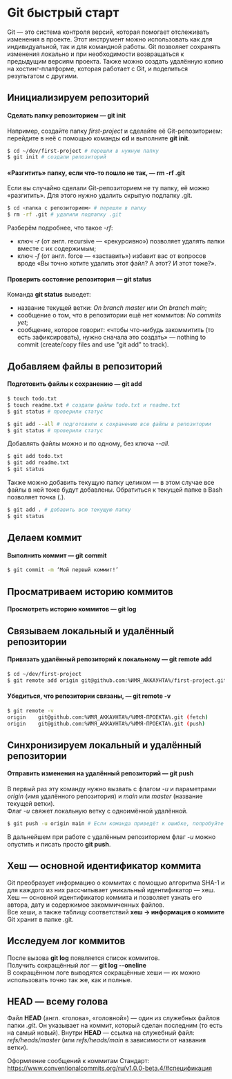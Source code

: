 # Git быстрый старт


Git — это система контроля версий, которая помогает отслеживать изменения в проекте. Этот инструмент можно использовать как для индивидуальной, так и для командной работы. Git позволяет сохранять изменения локально и при необходимости возвращаться к предыдущим версиям проекта. Также можно создать удалённую копию на хостинг-платформе, которая работает с Git, и поделиться результатом с другими.


## Инициализируем репозиторий
#### Сделать папку репозиторием — **git init**  
Например, создайте папку *first-project* и сделайте её Git-репозиторием: перейдите в неё с помощью команды **cd** и выполните **git init**.  
```bash
$ cd ~/dev/first-project # перешли в нужную папку  
$ git init # создали репозиторий 
```

#### «Разгитить» папку, если что-то пошло не так, — **rm -rf .git**  
Если вы случайно сделали Git-репозиторием не ту папку, её можно «разгитить». Для этого нужно удалить скрытую подпапку .git.  
```bash
$ cd <папка с репозиторием> # перешли в папку  
$ rm -rf .git # удалили подпапку .git 
```
Разберём подробнее, что такое *-rf*:  
* ключ *-r* (от англ. recursive — «рекурсивно») позволяет удалять папки вместе с их содержимым;  
* ключ *-f* (от англ. force — «заставить») избавит вас от вопросов вроде «Вы точно хотите удалить этот файл? А этот? И этот тоже?».  

#### Проверить состояние репозитория — **git status**  
Команда **git status** выведет:  
* название текущей ветки: *On branch master* или *On branch main*;  
* сообщение о том, что в репозитории ещё нет коммитов: *No commits yet*;  
* сообщение, которое говорит: «чтобы что-нибудь закоммитить (то есть зафиксировать), нужно сначала это создать» — nothing to commit (create/copy files and use "git add" to track).  


## Добавляем файлы в репозиторий
#### Подготовить файлы к сохранению — **git add**  

```bash
$ touch todo.txt  
$ touch readme.txt # создали файлы todo.txt и readme.txt  
$ git status # проверили статус  
```  

```bash
$ git add --all # подготовили к сохранению все файлы в репозитории  
$ git status # проверили статус  
``` 

Добавлять файлы можно и по одному, без ключа *--all*.  
```bash
$ git add todo.txt  
$ git add readme.txt  
$ git status  
```  

Также можно добавить текущую папку целиком — в этом случае все файлы в ней тоже будут добавлены. Обратиться к текущей папке в Bash позволяет точка (.).  
```bash 
$ git add . # добавить всю текущую папку  
$ git status  
```  


## Делаем коммит
#### Выполнить коммит — **git commit**  
```bash
$ git commit -m ‘Мой первый коммит!’  
```  


## Просматриваем историю коммитов
#### Просмотреть историю коммитов — **git log**  


## Связываем локальный и удалённый репозитории
#### Привязать удалённый репозиторий к локальному — **git remote add**  
```bash
$ cd ~/dev/first-project  
$ git remote add origin git@github.com:%ИМЯ_АККАУНТА%/first-project.git  
```  

#### Убедиться, что репозитории связаны, — **git remote -v**  
```bash
$ git remote -v  
origin    git@github.com:%ИМЯ_АККАУНТА%/%ИМЯ-ПРОЕКТА%.git (fetch)  
origin    git@github.com:%ИМЯ_АККАУНТА%/%ИМЯ-ПРОЕКТА%.git (push)  
```  


## Синхронизируем локальный и удалённый репозитории  
#### Отправить изменения на удалённый репозиторий — **git push**  
В первый раз эту команду нужно вызвать с флагом *-u* и параметрами *origin* (имя удалённого репозитория) и *main* или *master* (название текущей ветки).   
Флаг *-u* свяжет локальную ветку с одноимённой удалённой.  
```bash
$ git push -u origin main # Если команда приведёт к ошибке, попробуйте заменить main на master.  
```  
В дальнейшем при работе с удалённым репозиторием флаг *-u* можно опустить и писать просто **git push**.
  

## Хеш — основной идентификатор коммита
Git преобразует информацию о коммитах с помощью алгоритма SHA-1 и для каждого из них рассчитывает уникальный идентификатор — хеш.  
Хеш — основной идентификатор коммита и позволяет узнать его автора, дату и содержимое закоммиченных файлов.  
Все хеши, а также таблицу соответствий **хеш → информация о коммите** Git хранит в папке .git.  


## Исследуем лог коммитов
После вызова **git log** появляется список коммитов.  
Получить сокращённый лог — **git log --oneline**  
В сокращённом логе выводятся сокращённые хеши — их можно использовать точно так же, как и полные.  

## HEAD — всему голова
Файл **HEAD** (англ. «голова», «головной») — один из служебных файлов папки *.git*. Он указывает на коммит, который сделан последним (то есть на самый новый). Внутри **HEAD** — ссылка на служебный файл: *refs/heads/master* (или *refs/heads/main* в зависимости от названия ветки).


Оформление сообщений к коммитам
Стандарт:
https://www.conventionalcommits.org/ru/v1.0.0-beta.4/#спецификация